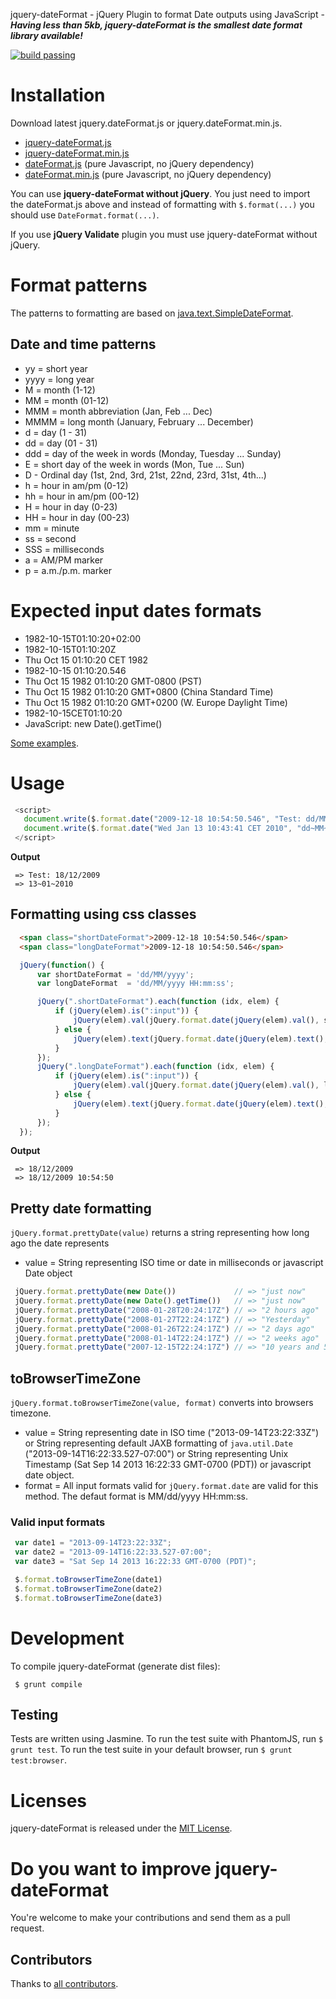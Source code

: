 jquery-dateFormat - jQuery Plugin to format Date outputs using JavaScript - ***Having less than 5kb, jquery-dateFormat is the smallest date format library available!***

[![build passing](https://travis-ci.org/phstc/jquery-dateFormat.png "build passing")](http://travis-ci.org/phstc/jquery-dateFormat)

# Installation

Download latest jquery.dateFormat.js or jquery.dateFormat.min.js.

* [jquery-dateFormat.js](https://raw.githubusercontent.com/phstc/jquery-dateFormat/master/dist/jquery-dateformat.js)
* [jquery-dateFormat.min.js](https://raw.githubusercontent.com/phstc/jquery-dateFormat/master/dist/dateFormat.min.js)
* [dateFormat.js](https://raw.github.com/phstc/jquery-dateFormat/master/dist/dateFormat.js) (pure Javascript, no jQuery dependency)
* [dateFormat.min.js](https://raw.github.com/phstc/jquery-dateFormat/master/dist/dateFormat.min.js) (pure Javascript, no jQuery dependency)

You can use **jquery-dateFormat without jQuery**. You just need to import the dateFormat.js above and instead of formatting with `$.format(...)` you should use `DateFormat.format(...)`.

If you use **jQuery Validate** plugin you must use jquery-dateFormat without jQuery.

# Format patterns

The patterns to formatting are based on [java.text.SimpleDateFormat](http://docs.oracle.com/javase/7/docs/api/java/text/SimpleDateFormat.html).

## Date and time patterns

* yy = short year
* yyyy = long year
* M = month (1-12)
* MM = month (01-12)
* MMM = month abbreviation (Jan, Feb ... Dec)
* MMMM = long month (January, February ... December)
* d = day (1 - 31)
* dd = day (01 - 31)
* ddd = day of the week in words (Monday, Tuesday ... Sunday)
* E = short day of the week in words (Mon, Tue ... Sun)
* D - Ordinal day (1st, 2nd, 3rd, 21st, 22nd, 23rd, 31st, 4th...)
* h = hour in am/pm (0-12)
* hh = hour in am/pm (00-12)
* H = hour in day (0-23)
* HH = hour in day (00-23)
* mm = minute
* ss = second
* SSS = milliseconds
* a = AM/PM marker
* p = a.m./p.m. marker

# Expected input dates formats

* 1982-10-15T01:10:20+02:00
* 1982-10-15T01:10:20Z
* Thu Oct 15 01:10:20 CET 1982
* 1982-10-15 01:10:20.546
* Thu Oct 15 1982 01:10:20 GMT-0800 (PST)
* Thu Oct 15 1982 01:10:20 GMT+0800 (China Standard Time)
* Thu Oct 15 1982 01:10:20 GMT+0200 (W. Europe Daylight Time)
* 1982-10-15CET01:10:20
* JavaScript: new Date().getTime()

[Some examples](https://github.com/phstc/jquery-dateFormat/blob/master/test/format_parse_date_spec.js).

# Usage
```javascript
 <script>
   document.write($.format.date("2009-12-18 10:54:50.546", "Test: dd/MM/yyyy"));
   document.write($.format.date("Wed Jan 13 10:43:41 CET 2010", "dd~MM~yyyy"));
 </script>
```
**Output**
```
 => Test: 18/12/2009
 => 13~01~2010
```

## Formatting using css classes
```html
  <span class="shortDateFormat">2009-12-18 10:54:50.546</span>
  <span class="longDateFormat">2009-12-18 10:54:50.546</span>
```
```javascript
  jQuery(function() {
      var shortDateFormat = 'dd/MM/yyyy';
      var longDateFormat  = 'dd/MM/yyyy HH:mm:ss';

      jQuery(".shortDateFormat").each(function (idx, elem) {
          if (jQuery(elem).is(":input")) {
              jQuery(elem).val(jQuery.format.date(jQuery(elem).val(), shortDateFormat));
          } else {
              jQuery(elem).text(jQuery.format.date(jQuery(elem).text(), shortDateFormat));
          }
      });
      jQuery(".longDateFormat").each(function (idx, elem) {
          if (jQuery(elem).is(":input")) {
              jQuery(elem).val(jQuery.format.date(jQuery(elem).val(), longDateFormat));
          } else {
              jQuery(elem).text(jQuery.format.date(jQuery(elem).text(), longDateFormat));
          }
      });
  });
```
**Output**
```
 => 18/12/2009
 => 18/12/2009 10:54:50
```

## Pretty date formatting

`jQuery.format.prettyDate(value)` returns a string representing how long ago the date represents

* value = String representing ISO time or date in milliseconds or javascript Date object
```javascript
 jQuery.format.prettyDate(new Date())             // => "just now"
 jQuery.format.prettyDate(new Date().getTime())   // => "just now"
 jQuery.format.prettyDate("2008-01-28T20:24:17Z") // => "2 hours ago"
 jQuery.format.prettyDate("2008-01-27T22:24:17Z") // => "Yesterday"
 jQuery.format.prettyDate("2008-01-26T22:24:17Z") // => "2 days ago"
 jQuery.format.prettyDate("2008-01-14T22:24:17Z") // => "2 weeks ago"
 jQuery.format.prettyDate("2007-12-15T22:24:17Z") // => "10 years and 5 months ago"
```

## toBrowserTimeZone

`jQuery.format.toBrowserTimeZone(value, format)` converts into browsers timezone.

* value = String representing date in ISO time ("2013-09-14T23:22:33Z") or String representing default JAXB formatting of `java.util.Date` ("2013-09-14T16:22:33.527-07:00") or String representing Unix Timestamp (Sat Sep 14 2013 16:22:33 GMT-0700 (PDT)) or javascript date object.
* format = All input formats valid for `jQuery.format.date` are valid for this method. The defaut format is MM/dd/yyyy HH:mm:ss.

### Valid input formats
```javascript
 var date1 = "2013-09-14T23:22:33Z";
 var date2 = "2013-09-14T16:22:33.527-07:00";
 var date3 = "Sat Sep 14 2013 16:22:33 GMT-0700 (PDT)";

 $.format.toBrowserTimeZone(date1)
 $.format.toBrowserTimeZone(date2)
 $.format.toBrowserTimeZone(date3)
```

# Development

To compile jquery-dateFormat (generate dist files):
```
 $ grunt compile
```

## Testing

Tests are written using Jasmine. To run the test suite with PhantomJS, run `$ grunt test`. To run the test suite in your default browser, run `$ grunt test:browser`.

# Licenses

jquery-dateFormat is released under the [MIT License](http://opensource.org/licenses/MIT).

# Do you want to improve jquery-dateFormat

You're welcome to make your contributions and send them as a pull request.

## Contributors

Thanks to [all contributors](https://github.com/phstc/jquery-dateFormat/graphs/contributors).

